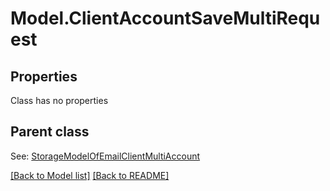 # Model.ClientAccountSaveMultiRequest
## Properties
Class has no properties

## Parent class

See: [StorageModelOfEmailClientMultiAccount](StorageModelOfEmailClientMultiAccount.md)

[[Back to Model list]](Models.doc) [[Back to README]](README.md)


